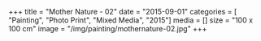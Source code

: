 +++
title = "Mother Nature - 02"
date = "2015-09-01"
categories = [ "Painting", "Photo Print", "Mixed Media", "2015"]
media = []
size = "100 x 100 cm"
image = "/img/painting/mothernature-02.jpg"
+++
